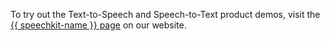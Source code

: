 To try out the Text-to-Speech and Speech-to-Text product demos, visit the [{{ speechkit-name }} page](https://cloud.yandex.ru/services/speechkit#demo) on our website.